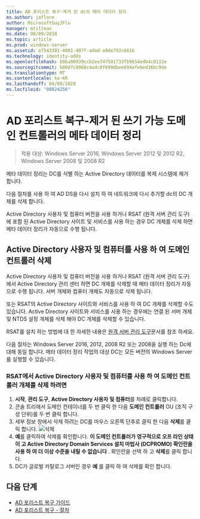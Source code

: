 ```yaml
---
title: AD 포리스트 복구-제거 된 dc의 메타 데이터 정리
ms.author: joflore
author: MicrosoftGuyJFlo
manager: mtillman
ms.date: 08/09/2018
ms.topic: article
ms.prod: windows-server
ms.assetid: e7543381-4081-407f-adad-a9de792c6616
ms.technology: identity-adds
ms.openlocfilehash: b9ba00939ccb2ee747501733fb9654edb4c8132e
ms.sourcegitcommit: b00d7c8968c4adc8f699dbee694afe6ed36bc9de
ms.translationtype: MT
ms.contentlocale: ko-KR
ms.lasthandoff: 04/08/2020
ms.locfileid: "80824256"
---
```

# <a name="ad-forest-recovery---cleaning-metadata-of-removed-writable-domain-controllers"></a>AD 포리스트 복구-제거 된 쓰기 가능 도메인 컨트롤러의 메타 데이터 정리

>적용 대상: Windows Server 2016, Windows Server 2012 및 2012 R2, Windows Server 2008 및 2008 R2

메타 데이터 정리는 DC를 식별 하는 Active Directory 데이터를 복제 시스템에 제거 합니다.  

다음 절차를 사용 하 여 AD DS을 다시 설치 하 여 네트워크에 다시 추가할 dc의 DC 개체를 삭제 합니다.  
  
Active Directory 사용자 및 컴퓨터 버전을 사용 하거나 RSAT (원격 서버 관리 도구)에 포함 된 Active Directory 사이트 및 서비스를 사용 하는 경우 DC 개체를 삭제 하면 메타 데이터 정리가 자동으로 수행 됩니다.  

## <a name="deleting-a-domain-controller-using-active-directory-users-and-computers"></a>Active Directory 사용자 및 컴퓨터를 사용 하 여 도메인 컨트롤러 삭제

Active Directory 사용자 및 컴퓨터 버전을 사용 하거나 RSAT (원격 서버 관리 도구)에서 Active Directory 관리 센터 하면 DC 개체를 삭제할 때 메타 데이터 정리가 자동으로 수행 됩니다. 서버 개체와 컴퓨터 개체도 자동으로 삭제 됩니다.  

또는 RSAT의 Active Directory 사이트와 서비스를 사용 하 여 DC 개체를 삭제할 수도 있습니다. Active Directory 사이트와 서비스를 사용 하는 경우에는 연결 된 서버 개체 및 NTDS 설정 개체를 삭제 해야 DC 개체를 삭제할 수 있습니다.  

RSAT를 설치 하는 방법에 대 한 자세한 내용은 [원격 서버 관리 도구](https://docs.microsoft.com/windows-server/remote/remote-server-administration-tools)문서를 참조 하세요.
  
다음 절차는 Windows Server 2016, 2012, 2008 R2 또는 2008을 실행 하는 Dc에 대해 동일 합니다. 메타 데이터 정리 작업의 대상 DC는 모든 버전의 Windows Server를 실행할 수 있습니다.  
  
### <a name="to-delete-a-domain-controller-object-using-active-directory-users-and-computers-in-rsat"></a>RSAT에서 Active Directory 사용자 및 컴퓨터를 사용 하 여 도메인 컨트롤러 개체를 삭제 하려면  
  
1. **시작**, **관리 도구**, **Active Directory 사용자 및 컴퓨터**를 차례로 클릭합니다.  
2. 콘솔 트리에서 도메인 컨테이너를 두 번 클릭 한 다음 **도메인 컨트롤러** OU (조직 구성 단위)를 두 번 클릭 합니다.  
3. 세부 정보 창에서 삭제 하려는 DC를 마우스 오른쪽 단추로 클릭 한 다음 **삭제**를 클릭 합니다.
   ![삭제](media/AD-Forest-Recovery-Cleaning-Metadata/delete1.png) 
4. **예**를 클릭하여 삭제를 확인합니다. **이 도메인 컨트롤러가 영구적으로 오프 라인 상태이 고 Active Directory Domain Services 설치 마법사 (DCPROMO) 확인란을 사용 하 여 더 이상 수준을 내릴 수 없습니다** . 확인란을 선택 하 고 **삭제**를 클릭 합니다.  
5. DC가 글로벌 카탈로그 서버인 경우 **예** 를 클릭 하 여 삭제를 확인 합니다.  

## <a name="next-steps"></a>다음 단계

- [AD 포리스트 복구 가이드](AD-Forest-Recovery-Guide.md)
- [AD 포리스트 복구 - 절차](AD-Forest-Recovery-Procedures.md)
